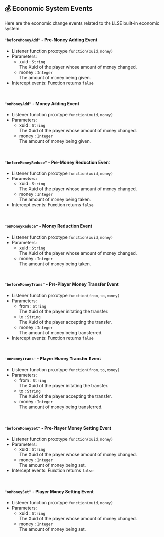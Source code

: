 ## 💰 Economic System Events

Here are the economic change events related to the LLSE built-in economic system:

#### `"beforeMoneyAdd"` - Pre-Money Adding Event

- Listener function prototype 
  `function(xuid,money)`
- Parameters: 
  - xuid : `String`  
    The Xuid of the player whose amount of money changed.
  - money : `Integer`  
    The amount of money being given.
- Intercept events: Function returns `false`

<br>

#### `"onMoneyAdd"` - Money Adding Event

- Listener function prototype 
  `function(xuid,money)`
- Parameters: 
  - xuid : `String`  
    The Xuid of the player whose amount of money changed.
  - money : `Integer`  
    The amount of money being given.

<br>

#### `"beforeMoneyReduce"` - Pre-Money Reduction Event

- Listener function prototype 
  `function(xuid,money)`
- Parameters: 
  - xuid : `String`  
    The Xuid of the player whose amount of money changed.
  - money : `Integer`  
    The amount of money being taken.
- Intercept events: Function returns `false`

<br>

#### `"onMoneyReduce"` - Money Reduction Event

- Listener function prototype 
  `function(xuid,money)`
- Parameters: 
  - xuid : `String`  
    The Xuid of the player whose amount of money changed.
  - money : `Integer`  
    The amount of money being taken.

<br>

#### `"beforeMoneyTrans"` - Pre-Player Money Transfer Event

- Listener function prototype 
  `function(from,to,money)`
- Parameters: 
  - from : `String`  
    The Xuid of the player initating the transfer.
  - to : `String`  
    The Xuid of the player accepting the transfer.
  - money : `Integer`  
    The amount of money being transferred.
- Intercept events: Function returns `false`

<br>

#### `"onMoneyTrans"` - Player Money Transfer Event

- Listener function prototype 
  `function(from,to,money)`
- Parameters: 
  - from : `String`  
    The Xuid of the player initating the transfer.
  - to : `String`  
    The Xuid of the player accepting the transfer.
  - money : `Integer`  
    The amount of money being transferred.

<br>

#### `"beforeMoneySet"` - Pre-Player Money Setting Event

- Listener function prototype 
  `function(xuid,money)`
- Parameters: 
  - xuid : `String`  
    The Xuid of the player whose amount of money changed.
  - money : `Integer`  
    The amount of money being set.
- Intercept events: Function returns `false`

<br>

#### `"onMoneySet"` - Player Money Setting Event

- Listener function prototype 
  `function(xuid,money)`
- Parameters: 
  - xuid : `String`  
    The Xuid of the player whose amount of money changed.
  - money : `Integer`  
    The amount of money being set.

<br>